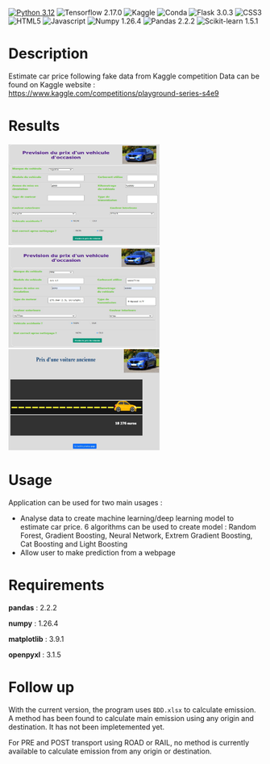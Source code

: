[![Python 3.12](https://img.shields.io/badge/python-3.12-blue.svg)](https://www.python.org/downloads/release/python-360/)
![Tensorflow 2.17.0](https://img.shields.io/badge/TensorFlow-FF6F00?style=for-the-badge&logo=tensorflow&logoColor=white)
![Kaggle](https://img.shields.io/badge/Kaggle-20BEFF?style=for-the-badge&logo=Kaggle&logoColor=white)
![Conda](https://img.shields.io/badge/conda-342B029.svg?&style=for-the-badge&logo=anaconda&logoColor=white)
![Flask 3.0.3](https://img.shields.io/badge/Flask-000000?style=for-the-badge&logo=flask&logoColor=white)
![CSS3](https://img.shields.io/badge/CSS3-1572B6?style=for-the-badge&logo=css3&logoColor=white)
![HTML5](https://img.shields.io/badge/HTML5-E34F26?style=for-the-badge&logo=html5&logoColor=white)
![Javascript](https://img.shields.io/badge/JavaScript-323330?style=for-the-badge&logo=javascript&logoColor=F7DF1E)
![Numpy 1.26.4](https://img.shields.io/badge/Numpy-777BB4?style=for-the-badge&logo=numpy&logoColor=white)
![Pandas 2.2.2](https://img.shields.io/badge/Pandas-2C2D72?style=for-the-badge&logo=pandas&logoColor=white)
![Scikit-learn 1.5.1](https://img.shields.io/badge/scikit_learn-F7931E?style=for-the-badge&logo=scikit-learn&logoColor=white)

# Description
Estimate car price following fake data from Kaggle competition
Data can be found on Kaggle website : https://www.kaggle.com/competitions/playground-series-s4e9


# Results
<img src="https://github.com/yanntt4/car_price_prediction/blob/main/readme_photo/preparation.JPG" alt="Alt Text" width="300" height="200"><img src="https://github.com/yanntt4/car_price_prediction/blob/main/readme_photo/completion.JPG" alt="Alt Text" width="300" height="200"><img src="https://github.com/yanntt4/car_price_prediction/blob/main/readme_photo/result.JPG" alt="Alt Text" width="300" height="200">


# Usage
Application can be used for two main usages :
- Analyse data to create machine learning/deep learning model to estimate car price. 6 algorithms can be used to create model : Random Forest, Gradient Boosting, Neural Network, Extrem Gradient Boosting, Cat Boosting and Light Boosting
- Allow user to make prediction from a webpage


# Requirements
**pandas** : 2.2.2

**numpy** : 1.26.4

**matplotlib** : 3.9.1

**openpyxl** : 3.1.5


# Follow up
With the current version, the program uses `BDD.xlsx` to calculate emission. A method has been found to calculate main emission using any origin and destination.
It has not been impletemented yet.

For PRE and POST transport using ROAD or RAIL, no method is currently available to calculate emission from any origin or destination. 
